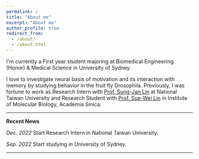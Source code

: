 ```yaml
---
permalink: /
title: "About me"
excerpt: "About me"
author_profile: true
redirect_from: 
  - /about/
  - /about.html
---
```


I'm currently a First year student majoring at Biomedical Engineering (Honor) & Medical Science in University of Sydney.

I love to investigate neural basis of motivation and its interaction with memory by studying behavior in the fruit fly Drosophila. Previously, I was fortune to work as Research Intern with [Prof. Sung-Jan Lin](http://sjlin.cm.ntu.edu.tw/web/home) at National Taiwan University and Research Student with [Prof. Sue-Wei Lin](https://sueweilin.wixsite.com/linlab) in Institute of Molecular Biology, Academia Sinica.



---
**Recent News**

*Dec. 2022* Start Research Intern in National Taiwan University.


*Sep. 2022* Start studying in University of Sydney.

---



